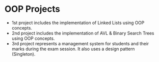 # OOP Projects
* 1st project includes the implementation of Linked Lists using OOP concepts.
* 2nd project includes the implementation of AVL & Binary Search Trees using OOP concepts.
* 3rd project represents a management system for students and their marks during the exam session. It also uses a design pattern (Singleton).
